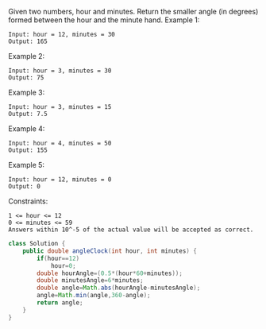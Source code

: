Given two numbers, hour and minutes. Return the smaller angle (in degrees) formed between the hour and the minute hand.
Example 1:
```
Input: hour = 12, minutes = 30
Output: 165
```
Example 2:
```
Input: hour = 3, minutes = 30
Output: 75
```
Example 3:
```
Input: hour = 3, minutes = 15
Output: 7.5
```
Example 4:
```
Input: hour = 4, minutes = 50
Output: 155
```
Example 5:
```
Input: hour = 12, minutes = 0
Output: 0
```

Constraints:
```
1 <= hour <= 12
0 <= minutes <= 59
Answers within 10^-5 of the actual value will be accepted as correct.
```
```java
class Solution {
    public double angleClock(int hour, int minutes) {
        if(hour==12)
            hour=0;
        double hourAngle=(0.5*(hour*60+minutes));
        double minutesAngle=6*minutes;
        double angle=Math.abs(hourAngle-minutesAngle);
        angle=Math.min(angle,360-angle);
        return angle;
    }
}
```
